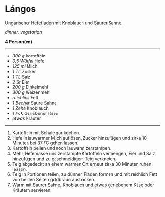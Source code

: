 # Lángos

Ungarischer Hefefladen mit Knoblauch und Saurer Sahne.

*dinner, vegetarian*

**4 Person(en)**

---

- *300 g* Kartoffeln
- *0,5 Würfel* Hefe
- *125 ml* Milch
- *1 TL* Zucker
- *1 TL* Salz
- *2 St* Eier
- *200 g* Dinkelmehl
- *300 g* Weizenmehl
- *reichlich* Fett
- *1 Becher* Saure Sahne
- *1 Zehe* Knoblauch
- *1 Pck* Geriebener Käse
- *etwas* Kräuter 
---

1. Kartoffeln mit Schale gar kochen.
2. Hefe in lauwarmer Milch auflösen, Zucker hinzufügen und zirka 10 Minuten bei 37 °C gehen lassen.
3. Kartoffeln pellen und noch lauwarm zerstampen.
4. Mehl, Hefemasse und zerstampte Kartoffeln vermengen, Eier und Salz hinzufügen und zu geschmeidigem Teig verkneten.
5. Teig abgedeckt an einem warmen Ort erneut zirka 30 Minuten ruhen lassen.
6. Teig in Portionen teilen, zu dünnen Fladen formen und mit reichlich Fett von beiden Seiten goldbraun ausbacken.
7. Warm mit Saurer Sahne, Knoblauch und etwas geriebenem Käse oder Kräutern servieren.
